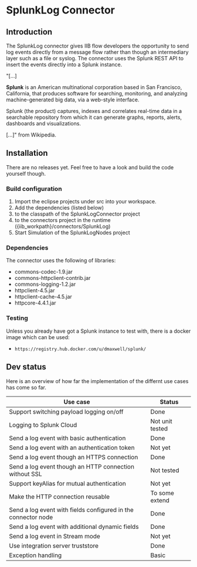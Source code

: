 # SplunkLog Connector


## Introduction
The SplunkLog connector gives IIB flow developers the opportunity to send log events directly from a message flow rather than though an intermediary layer such as a file or syslog. The connector uses the Splunk REST API to insert the events directly into a Splunk instance.

 
"[...] 

**Splunk** is an American multinational corporation based in San Francisco, California, that produces software for searching, monitoring, and analyzing machine-generated big data, via a web-style interface. 

Splunk (the product) captures, indexes and correlates real-time data in a searchable repository from which it can generate graphs, reports, alerts, dashboards and visualizations.

[...]"  from Wikipedia.

## Installation
There are no releases yet. Feel free to have a look and build the code yourself though.

### Build configuration

1. Import the eclipse projects under src into your workspace.
2. Add the dependencies (listed below)
  1. to the classpath of the SplunkLogConnector project
  2. to the connectors project in the runtime ({iib_workpath}/connectors/SplunkLog)
3. Start Simulation of the SplunkLogNodes project

### Dependencies

The connector uses the following of libraries:
- commons-codec-1.9.jar
- commons-httpclient-contrib.jar
- commons-logging-1.2.jar
- httpclient-4.5.jar
- httpclient-cache-4.5.jar
- httpcore-4.4.1.jar

### Testing

Unless you already have got a Splunk instance to test with, there is a docker image which can be used:
- ` https://registry.hub.docker.com/u/dmaxwell/splunk/ `

## Dev status 

Here is an overview of how far the implementation of the differnt use cases has come so far.

| Use case | Status |
| -------- | ----- |
| Support switching payload logging on/off | Done |
| Logging to Splunk Cloud | Not unit tested |
|Send a log event with basic authentication | Done|
|Send a log event with an authentication token | Not yet |
|Send a log event though an HTTPS connection | Done|
|Send a log event though an HTTP connection without SSL | Not tested|
|Support keyAlias for mutual authentication | Not yet|
|Make the HTTP connection reusable | To some extend|
|Send a log event with fields configured in the connector node | Done|
|Send a log event with additional dynamic fields | Done|
|Send a log event in Stream mode | Not yet|
|Use integration server truststore | Done|
|Exception handling | Basic|

 